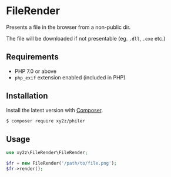 # FileRender

Presents a file in the browser from a non-public dir.

The file will be downloaded if not presentable (eg. `.dll`, `.exe` etc.)


## Requirements
- PHP 7.0 or above
- `php_exif` extension enabled (included in PHP)


## Installation
Install the latest version with [Composer](https://getcomposer.org).
```bash
$ composer require xy2z/philer
```


## Usage
```php
use xy2z\FileRender\FileRender;

$fr = new FileRender('/path/to/file.png');
$fr->render();
```
